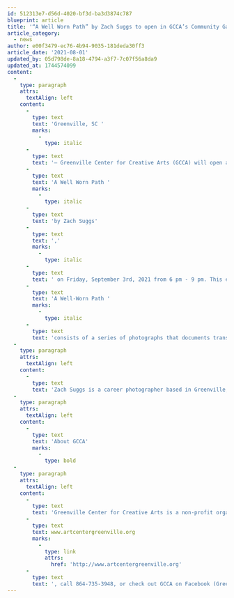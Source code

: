 ```yaml
---
id: 512313e7-d56d-4020-bf3d-ba3d3874c787
blueprint: article
title: '“A Well Worn Path” by Zach Suggs to open in GCCA’s Community Gallery Exhibition begins First Friday, September 3'
article_category:
  - news
author: e00f3479-ec76-4b94-9035-181deda30ff3
article_date: '2021-08-01'
updated_by: 05d798de-8a18-4794-a3f7-7c07f56a8da9
updated_at: 1744574099
content:
  -
    type: paragraph
    attrs:
      textAlign: left
    content:
      -
        type: text
        text: 'Greenville, SC '
        marks:
          -
            type: italic
      -
        type: text
        text: '– Greenville Center for Creative Arts (GCCA) will open a new Community Gallery exhibition, '
      -
        type: text
        text: 'A Well Worn Path '
        marks:
          -
            type: italic
      -
        type: text
        text: 'by Zach Suggs'
      -
        type: text
        text: ','
        marks:
          -
            type: italic
      -
        type: text
        text: ' on Friday, September 3rd, 2021 from 6 pm - 9 pm. This exhibition is located in the second-floor Community Gallery and will be on display until October 27th, 2021. '
      -
        type: text
        text: 'A Well-Worn Path '
        marks:
          -
            type: italic
      -
        type: text
        text: 'consists of a series of photographs that documents transient lifestyles. It emphasizes the millennial mindset of wanderlust while also longing for a home. These photographs are reflections on the gap between idyllic images serving as bastions of effortless living and the actual experience of life.'
  -
    type: paragraph
    attrs:
      textAlign: left
    content:
      -
        type: text
        text: 'Zach Suggs is a career photographer based in Greenville, South Carolina. Growing up with a heart that roamed elsewhere, rambling trips with friends growing up became earnest searches for a place to call home out west. Each time he left he found himself tethered to Appalachia. He has partnered with brands and agencies such as Shakespeare Fishing, Hodgman Waders, BF Goodrich, Liquid Wrench, and Brains on Fire, and organizations such as Great Outdoor Adventure Trips, and The Family Effect. Since 2017 he has worked closely with the BMW Car Club of America Foundation archiving BMW’s automotive history through exhibition catalogs of four award-winning CCA Foundation Museum exhibitions. Zach photographed musician Nikki Lane for a limited edition picture disc vinyl for her ‘Highway Queen’ album, and most recently he was the recipient of the Greenville Metropolitan Arts Council individual artist grant for his solo exhibition, “A Well-Worn Path.”'
  -
    type: paragraph
    attrs:
      textAlign: left
    content:
      -
        type: text
        text: 'About GCCA'
        marks:
          -
            type: bold
  -
    type: paragraph
    attrs:
      textAlign: left
    content:
      -
        type: text
        text: 'Greenville Center for Creative Arts is a non-profit organization that aims to enrich the cultural fabric of the community through visual arts promotion, education, and inspiration. For more information, visit '
      -
        type: text
        text: www.artcentergreenville.org
        marks:
          -
            type: link
            attrs:
              href: 'http://www.artcentergreenville.org'
      -
        type: text
        text: ', call 864-735-3948, or check out GCCA on Facebook (Greenville Center for Creative Arts) & Instagram (@artcentergvl).'
---
```

